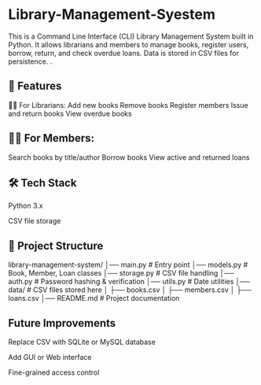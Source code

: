 # Library-Management-Syestem
This is a Command Line Interface (CLI) Library Management System built in Python.
It allows librarians and members to manage books, register users, borrow, return, and check overdue loans.
Data is stored in CSV files for persistence.
.

## 🚀 Features
👩‍🏫 For Librarians:
Add new books
Remove books
Register members
Issue and return books
View overdue books

## 👩‍💻 For Members:
Search books by title/author
Borrow books
View active and returned loans

## 🛠️ Tech Stack

Python 3.x

CSV file storage

## 📂 Project Structure
library-management-system/
│── main.py          # Entry point
│── models.py        # Book, Member, Loan classes
│── storage.py       # CSV file handling
│── auth.py          # Password hashing & verification
│── utils.py         # Date utilities
│── data/            # CSV files stored here
│   ├── books.csv
│   ├── members.csv
│   ├── loans.csv
│── README.md        # Project documentation

## Future Improvements

Replace CSV with SQLite or MySQL database

Add GUI or Web interface

Fine-grained access control
